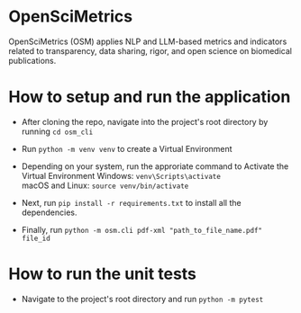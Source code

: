 # OpenSciMetrics
OpenSciMetrics (OSM) applies NLP and LLM-based metrics and indicators related to transparency, data sharing, rigor, and open science on biomedical publications.

# How to setup and run the application
- After cloning the repo, navigate into the project's root directory by running `cd osm_cli`
- Run `python -m venv venv` to create a Virtual Environment
- Depending on your system, run the approriate command to Activate the Virtual Environment
Windows: `venv\Scripts\activate`<br>
macOS and Linux: `source venv/bin/activate`

- Next, run `pip install -r requirements.txt` to install all the dependencies.
- Finally, run `python -m osm.cli pdf-xml "path_to_file_name.pdf" file_id`

# How to run the unit tests
- Navigate to the project's root directory and run `python -m pytest`

